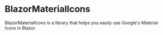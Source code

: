 # BlazorMaterialIcons

BlazorMaterialIcons is a library that helps you easily use Google's Material Icons in Blazor.
